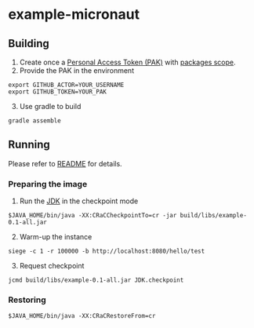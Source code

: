 # example-micronaut

## Building

1. Create once a [Personal Access Token (PAK)](https://docs.github.com/en/github/authenticating-to-github/creating-a-personal-access-token) with [packages scope](https://docs.github.com/en/packages/publishing-and-managing-packages/about-github-packages#about-tokens).
2. Provide the PAK in the environment
```
export GITHUB_ACTOR=YOUR_USERNAME
export GITHUB_TOKEN=YOUR_PAK
```
3. Use gradle to build
```
gradle assemble
```

## Running

Please refer to [README](https://github.com/org-crac/docs#users-flow) for details.

### Preparing the image
1. Run the [JDK](README.md#JDK) in the checkpoint mode
```
$JAVA_HOME/bin/java -XX:CRaCCheckpointTo=cr -jar build/libs/example-0.1-all.jar
```
2. Warm-up the instance
```
siege -c 1 -r 100000 -b http://localhost:8080/hello/test
```
3. Request checkpoint
```
jcmd build/libs/example-0.1-all.jar JDK.checkpoint
```

### Restoring

```
$JAVA_HOME/bin/java -XX:CRaCRestoreFrom=cr
```
